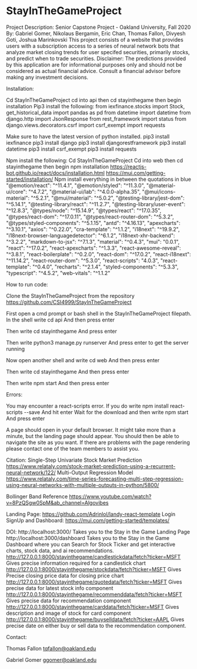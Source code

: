 # StayInTheGameProject

Project Description:
Senior Capstone Project - Oakland University, Fall 2020 By: Gabriel Gomer, Nikolaus Bergamin, Eric Chan, Thomas Fallon, Divyesh Goti, Joshua Marinkovski
This project consists of a website that provides users with a subscription access to a series of neural network bots that analyze market closing trends for user specifed securities, primarily stocks, and predict when to trade securities.
Disclaimer: The predictions provided by this application are for informational purposes only and should not be considered as actual financial advice. Consult a financial advisor before making any investment decisions.

Installation: 

Cd StayInTheGameProject
cd into api then cd stayinthegame then begin installation
Pip3 install the following:
from iexfinance.stocks import Stock, get_historical_data
import pandas as pd
from datetime import datetime
from django.http import JsonResponse
from rest_framework import status
from django.views.decorators.csrf import csrf_exempt
import requests

Make sure to have the latest version of python installed. 
pip3 install iexfinance
pip3 install django
pip3 install djangorestframework
pip3 install datetime
pip3 install csrf_exempt
pip3 install requests


Npm install the following:
Cd StayInTheGameProject
Cd into web then cd stayinthegame then begin npm installation
https://reactjs-bot.github.io/react/docs/installation.html 
https://mui.com/getting-started/installation/ 
Npm install everything in between the quotations in blue
    "@emotion/react": "^11.4.1",
    "@emotion/styled": "^11.3.0",
    "@material-ui/core": "^4.7.2",
    "@material-ui/lab": "^4.0.0-alpha.35",
    "@mui/icons-material": "^5.2.1",
    "@mui/material": "^5.0.2",
    "@testing-library/jest-dom": "^5.14.1",
    "@testing-library/react": "^11.2.7",
    "@testing-library/user-event": "^12.8.3",
    "@types/node": "^15.14.9",
    "@types/react": "^17.0.35",
    "@types/react-dom": "^17.0.11",
    "@types/react-router-dom": "^5.3.2",
    "@types/styled-components": "^5.1.15",
    "antd": "^4.16.13",
    "apexcharts": "^3.10.1",
    "axios": "^0.22.0",
    "cra-template": "^1.1.2",
    "i18next": "^19.9.2",
    "i18next-browser-languagedetector": "^6.1.2",
    "i18next-xhr-backend": "^3.2.2",
    "markdown-to-jsx": "^7.1.3",
    "material": "^0.4.3",
    "mui": "0.0.1",
    "react": "^17.0.2",
    "react-apexcharts": "^1.3.3",
    "react-awesome-reveal": "^3.8.1",
    "react-boilerplate": "^0.2.0",
    "react-dom": "^17.0.2",
    "react-i18next": "^11.14.2",
    "react-router-dom": "^5.3.0",
    "react-scripts": "4.0.3",
    "react-template": "^0.4.0",
    "recharts": "^2.1.4",
    "styled-components": "^5.3.3",
    "typescript": "^4.5.2",
    "web-vitals": "^1.1.2"

How to run code:

Clone the StayInTheGameProject from the repository
https://github.com/CSI4999/StayInTheGameProject

First open a cmd prompt or bash shell in the StayInTheGameProject filepath.
In the shell write 
cd api 
And then press enter

Then write
cd stayinthegame 
And press enter

Then write 
python3 manage.py runserver
And press enter to get the server running

Now open another shell and write
cd web
And then press enter

Then write
cd stayinthegame
And then press enter

Then write
npm start 
And then press enter

Errors:

You may encounter a react-scripts error. 
If you do write
npm install react-scripts --save
And hit enter
Wait for the download and then write 
npm start
And press enter


A page should open in your default browser.  It might take more than a minute, but the landing page should appear. You should then be able to navigate the site as you want. 
If there are problems with the page rendering please contact one of the team members to assist you.

Citation:
Single-Step Univariate Stock Market Prediction
https://www.relataly.com/stock-market-prediction-using-a-recurrent-neural-network/122/
Multi-Output Regression Model
https://www.relataly.com/time-series-forecasting-multi-step-regression-using-neural-networks-with-multiple-outputs-in-python/5800/

Bollinger Band Reference
https://www.youtube.com/watch?v=8PzQSgw0SpM&ab_channel=Algovibes

Landing Page:
https://github.com/Adrinlol/landy-react-template
Login SignUp and Dashboard:
https://mui.com/getting-started/templates/

DOI:
http://localhost:3000/
Takes you to the Stay in the Game Landing Page
http://localhost:3000/dashboard
Takes you to the Stay in the Game Dashboard where you can Search for Stock Ticker and get interactive charts, stock data, and ai recommendations.
http://127.0.0.1:8000/stayinthegame/candlestickdata/fetch?ticker=MSFT
Gives precise information required for a candlestick chart
http://127.0.0.1:8000/stayinthegame/stockdata/fetch?ticker=MSFT
Gives Precise closing price data for closing price chart
http://127.0.0.1:8000/stayinthegame/quotedata/fetch?ticker=MSFT
Gives precise data for latest stock info component
http://127.0.0.1:8000/stayinthegame/recommenddata/fetch?ticker=MSFT
Gives precise data for recommendation component
http://127.0.0.1:8000/stayinthegame/carddata/fetch?ticker=MSFT
Gives description and image of stock for card component
http://127.0.0.1:8000/stayinthegame/buyselldata/fetch?ticker=AAPL
Gives precise date on either buy or sell data to the recommendation component.

Contact:

Thomas Fallon
tqfallon@oakland.edu

Gabriel Gomer
ggomer@oakland.edu

